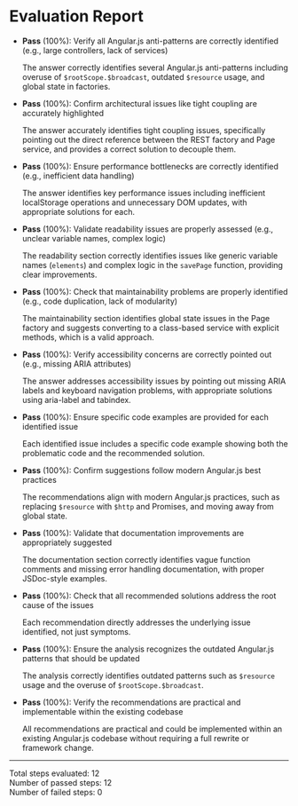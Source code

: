 # Evaluation Report

- **Pass** (100%): Verify all Angular.js anti-patterns are correctly identified (e.g., large controllers, lack of services)
  
  The answer correctly identifies several Angular.js anti-patterns including overuse of `$rootScope.$broadcast`, outdated `$resource` usage, and global state in factories.

- **Pass** (100%): Confirm architectural issues like tight coupling are accurately highlighted
  
  The answer accurately identifies tight coupling issues, specifically pointing out the direct reference between the REST factory and Page service, and provides a correct solution to decouple them.

- **Pass** (100%): Ensure performance bottlenecks are correctly identified (e.g., inefficient data handling)
  
  The answer identifies key performance issues including inefficient localStorage operations and unnecessary DOM updates, with appropriate solutions for each.

- **Pass** (100%): Validate readability issues are properly assessed (e.g., unclear variable names, complex logic)
  
  The readability section correctly identifies issues like generic variable names (`elements`) and complex logic in the `savePage` function, providing clear improvements.

- **Pass** (100%): Check that maintainability problems are properly identified (e.g., code duplication, lack of modularity)
  
  The maintainability section identifies global state issues in the Page factory and suggests converting to a class-based service with explicit methods, which is a valid approach.

- **Pass** (100%): Verify accessibility concerns are correctly pointed out (e.g., missing ARIA attributes)
  
  The answer addresses accessibility issues by pointing out missing ARIA labels and keyboard navigation problems, with appropriate solutions using aria-label and tabindex.

- **Pass** (100%): Ensure specific code examples are provided for each identified issue
  
  Each identified issue includes a specific code example showing both the problematic code and the recommended solution.

- **Pass** (100%): Confirm suggestions follow modern Angular.js best practices
  
  The recommendations align with modern Angular.js practices, such as replacing `$resource` with `$http` and Promises, and moving away from global state.

- **Pass** (100%): Validate that documentation improvements are appropriately suggested
  
  The documentation section correctly identifies vague function comments and missing error handling documentation, with proper JSDoc-style examples.

- **Pass** (100%): Check that all recommended solutions address the root cause of the issues
  
  Each recommendation directly addresses the underlying issue identified, not just symptoms.

- **Pass** (100%): Ensure the analysis recognizes the outdated Angular.js patterns that should be updated
  
  The analysis correctly identifies outdated patterns such as `$resource` usage and the overuse of `$rootScope.$broadcast`.

- **Pass** (100%): Verify the recommendations are practical and implementable within the existing codebase
  
  All recommendations are practical and could be implemented within an existing Angular.js codebase without requiring a full rewrite or framework change.

---

Total steps evaluated: 12  
Number of passed steps: 12  
Number of failed steps: 0